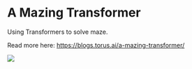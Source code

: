 # A Mazing Transformer

Using Transformers to solve maze.

Read more here: https://blogs.torus.ai/a-mazing-transformer/

![](https://blogs.torus.ai/content/images/size/w1000/2023/08/amazing_transformer-2.png)

